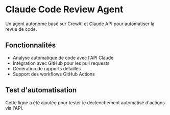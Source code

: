 
# Claude Code Review Agent

Un agent autonome basé sur CrewAI et Claude API pour automatiser la revue de code.

## Fonctionnalités

- Analyse automatique de code avec l'API Claude
- Intégration avec GitHub pour les pull requests
- Génération de rapports détaillés
- Support des workflows GitHub Actions

## Test d'automatisation

Cette ligne a été ajoutée pour tester le déclenchement automatisé d'actions via l'API.
